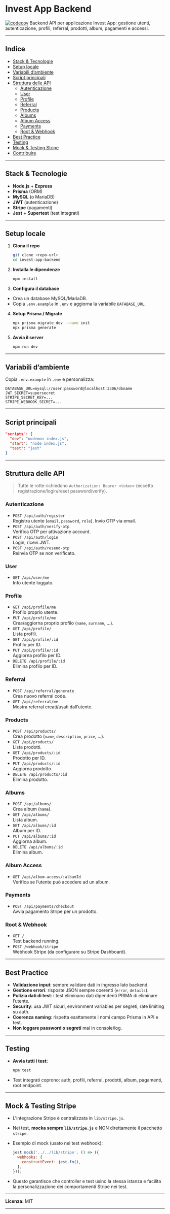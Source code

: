 # Invest App Backend
[![codecov](https://codecov.io/gh/yuu04rip/invest-app-backend/branch/main/graph/badge.svg)](https://codecov.io/gh/yuu04rip/invest-app-backend)
Backend API per applicazione Invest App: gestione utenti, autenticazione, profili, referral, prodotti, album, pagamenti e accessi.

---

## **Indice**
- [Stack & Tecnologie](#stack--tecnologie)
- [Setup locale](#setup-locale)
- [Variabili d’ambiente](#variabili-dambiente)
- [Script principali](#script-principali)
- [Struttura delle API](#struttura-delle-api)
  - [Autenticazione](#autenticazione)
  - [User](#user)
  - [Profile](#profile)
  - [Referral](#referral)
  - [Products](#products)
  - [Albums](#albums)
  - [Album Access](#album-access)
  - [Payments](#payments)
  - [Root & Webhook](#root--webhook)
- [Best Practice](#best-practice)
- [Testing](#testing)
- [Mock & Testing Stripe](#mock--testing-stripe)
- [Contribuire](#contribuire)

---

## Stack & Tecnologie

- **Node.js** + **Express**
- **Prisma** (ORM)
- **MySQL** (o MariaDB)
- **JWT** (autenticazione)
- **Stripe** (pagamenti)
- **Jest** + **Supertest** (test integrati)

---

## Setup locale

1. **Clona il repo**
   ```sh
   git clone <repo-url>
   cd invest-app-backend
   ```

2. **Installa le dipendenze**
   ```sh
   npm install
   ```

3. **Configura il database**
  - Crea un database MySQL/MariaDB.
  - Copia `.env.example` in `.env` e aggiorna la variabile `DATABASE_URL`.

4. **Setup Prisma / Migrate**
   ```sh
   npx prisma migrate dev --name init
   npx prisma generate
   ```

5. **Avvia il server**
   ```sh
   npm run dev
   ```

---

## Variabili d’ambiente

Copia `.env.example` in `.env` e personalizza:

```env
DATABASE_URL=mysql://user:password@localhost:3306/dbname
JWT_SECRET=supersecret
STRIPE_SECRET_KEY=...
STRIPE_WEBHOOK_SECRET=...
```

---

## Script principali

```json
"scripts": {
  "dev": "nodemon index.js",
  "start": "node index.js",
  "test": "jest"
}
```

---

## Struttura delle API

> Tutte le rotte richiedono `Authorization: Bearer <token>` (eccetto registrazione/login/reset password/verify).

### **Autenticazione**
- `POST /api/auth/register`  
  Registra utente (`email`, `password`, `role`). Invio OTP via email.
- `POST /api/auth/verify-otp`  
  Verifica OTP per attivazione account.
- `POST /api/auth/login`  
  Login, ricevi JWT.
- `POST /api/auth/resend-otp`  
  Reinvia OTP se non verificato.

### **User**
- `GET /api/user/me`  
  Info utente loggato.

### **Profile**
- `GET /api/profile/me`  
  Profilo proprio utente.
- `PUT /api/profile/me`  
  Crea/aggiorna proprio profilo (`name`, `surname`, ...).
- `GET /api/profile/`  
  Lista profili.
- `GET /api/profile/:id`  
  Profilo per ID.
- `PUT /api/profile/:id`  
  Aggiorna profilo per ID.
- `DELETE /api/profile/:id`  
  Elimina profilo per ID.

### **Referral**
- `POST /api/referral/generate`  
  Crea nuovo referral code.
- `GET /api/referral/me`  
  Mostra referral creati/usati dall’utente.

### **Products**
- `POST /api/products/`  
  Crea prodotto (`name`, `description`, `price`, ...).
- `GET /api/products/`  
  Lista prodotti.
- `GET /api/products/:id`  
  Prodotto per ID.
- `PUT /api/products/:id`  
  Aggiorna prodotto.
- `DELETE /api/products/:id`  
  Elimina prodotto.

### **Albums**
- `POST /api/albums/`  
  Crea album (`name`).
- `GET /api/albums/`  
  Lista album.
- `GET /api/albums/:id`  
  Album per ID.
- `PUT /api/albums/:id`  
  Aggiorna album.
- `DELETE /api/albums/:id`  
  Elimina album.

### **Album Access**
- `GET /api/album-access/:albumId`  
  Verifica se l’utente può accedere ad un album.

### **Payments**
- `POST /api/payments/checkout`  
  Avvia pagamento Stripe per un prodotto.

### **Root & Webhook**
- `GET /`  
  Test backend running.
- `POST /webhook/stripe`  
  Webhook Stripe (da configurare su Stripe Dashboard).

---

## Best Practice

- **Validazione input**: sempre validare dati in ingresso lato backend.
- **Gestione errori**: risposte JSON sempre coerenti (`error`, `details`).
- **Pulizia dati di test**: i test eliminano dati dipendenti PRIMA di eliminare l’utente.
- **Security**: usa JWT sicuri, environment variables per segreti, rate limiting su auth.
- **Coerenza naming**: rispetta esattamente i nomi campo Prisma in API e test.
- **Non loggare password o segreti** mai in console/log.

---

## Testing

- **Avvia tutti i test:**
  ```sh
  npm test
  ```
- Test integrati coprono: auth, profili, referral, prodotti, album, pagamenti, root endpoint.

---

## Mock & Testing Stripe

- L'integrazione Stripe è centralizzata in `lib/stripe.js`.
- Nei test, **mocka sempre `lib/stripe.js`** e NON direttamente il pacchetto `stripe`.
- Esempio di mock (usato nei test webhook):

    ```js
    jest.mock('../../lib/stripe', () => ({
      webhooks: {
        constructEvent: jest.fn(),
      },
    }));
    ```

- Questo garantisce che controller e test usino la stessa istanza e facilita la personalizzazione dei comportamenti Stripe nei test.

---

**Licenza:** MIT

---